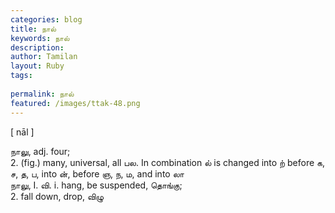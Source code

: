 ```yaml
---
categories: blog
title: நால்
keywords: நால்
description: 
author: Tamilan
layout: Ruby
tags: 
 
permalink: நால்
featured: /images/ttak-48.png
---
```

  
[ nāl ]  
  
நாலு, adj. four;  
2. (fig.) many, universal, all பல. In combination ல் is changed into ற் before க, ச, த, ப, into ன், before ஞ, ந, ம, and into லா  
நாலு, I. வி. i. hang, be suspended, தொங்கு;  
2. fall down, drop, விழு